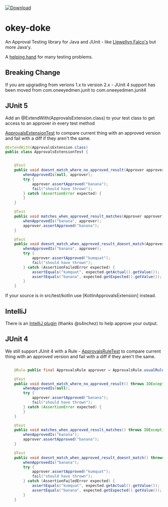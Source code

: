 
[![Download](https://maven-badges.herokuapp.com/maven-central/com.oneeyedmen/okeydoke/badge.svg?style=flat-square
)](https://search.maven.org/artifact/com.oneeyedmen/okeydoke)

okey-doke
=========

An Approval Testing library for Java and JUnit - like [Llewellyn Falco's](http://approvaltests.sourceforge.net/) but more Java'y.

A [helping hand](http://youtu.be/EbqaxWjIgOg) for many testing problems.

## Breaking Change

If you are upgrading from verions 1.x to version 2.x - JUnit 4 support has been moved from com.oneeyedmen.junit to com.oneeyedmen.junit4

## JUnit 5

Add an @ExtendWith(ApprovalsExtension.class) to your test class to get access to an approver in every test method

[ApprovalsExtensionTest](src/test/java/com/oneeyedmen/okeydoke/examples/ApprovalsExtensionTest.java)
to compare current thing with an approved version and fail with a diff if they aren't the same.

```java
@ExtendWith(ApprovalsExtension.class)
public class ApprovalsExtensionTest {


    @Test
    public void doesnt_match_where_no_approved_result(Approver approver) throws IOException {
        whenApprovedIs(null, approver);
        try {
            approver.assertApproved("banana");
            fail("should have thrown");
        } catch (AssertionError expected) {
        }
    }

    @Test
    public void matches_when_approved_result_matches(Approver approver) throws IOException {
        whenApprovedIs("banana", approver);
        approver.assertApproved("banana");
    }

    @Test
    public void doesnt_match_when_approved_result_doesnt_match(Approver approver) throws IOException {
        whenApprovedIs("banana", approver);
        try {
            approver.assertApproved("kumquat");
            fail("should have thrown");
        } catch (AssertionFailedError expected) {
            assertEquals("kumquat", expected.getActual().getValue());
            assertEquals("banana", expected.getExpected().getValue());
        }
    }

```

If your source is in src/test/kotlin use [KotlinApprovalsExtension] instead.

## IntelliJ

There is an [IntelliJ plugin](https://github.com/s4nchez/okey-doke-idea) (thanks @s4nchez) to help approve your output.

## JUnit 4

We still support JUnit 4 with a Rule -
[ApprovalsRuleTest](src/test/java/com/oneeyedmen/okeydoke/examples/ApprovalsRuleTest.java)
to compare current thing with an approved version and fail with a diff if they aren't the same.

```java

    @Rule public final ApprovalsRule approver = ApprovalsRule.usualRule();

    @Test
    public void doesnt_match_where_no_approved_result() throws IOException {
        whenApprovedIs(null);
        try {
            approver.assertApproved("banana");
            fail("should have thrown");
        } catch (AssertionError expected) {
        }
    }

    @Test
    public void matches_when_approved_result_matches() throws IOException {
        whenApprovedIs("banana");
        approver.assertApproved("banana");
    }

    @Test
    public void doesnt_match_when_approved_result_doesnt_match() throws IOException {
        whenApprovedIs("banana");
        try {
            approver.assertApproved("kumquat");
            fail("should have thrown");
        } catch (AssertionFailedError expected) {
            assertEquals("kumquat", expected.getActual().getValue());
            assertEquals("banana", expected.getExpected().getValue());
        }
    }

```




